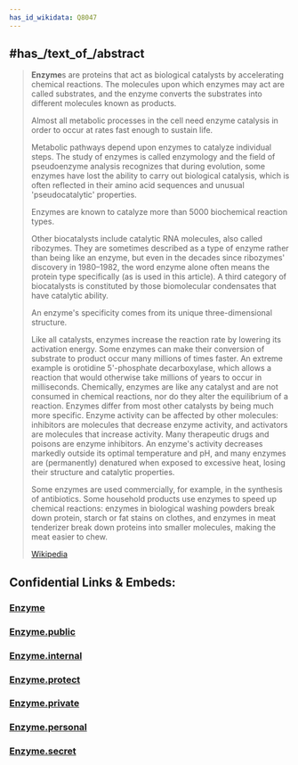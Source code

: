 ```yaml
---
has_id_wikidata: Q8047
---
```



## #has_/text_of_/abstract 

> **Enzyme**s are proteins that act as biological catalysts by accelerating chemical reactions. 
> The molecules upon which enzymes may act are called substrates, 
> and the enzyme converts the substrates into different molecules known as products. 
> 
> Almost all metabolic processes in the cell need enzyme catalysis 
> in order to occur at rates fast enough to sustain life. 
> 
> Metabolic pathways depend upon enzymes to catalyze individual steps. 
> The study of enzymes is called enzymology and the field of pseudoenzyme analysis recognizes 
> that during evolution, some enzymes have lost the ability to carry out biological catalysis, 
> which is often reflected in their amino acid sequences and unusual 'pseudocatalytic' properties.
>
> Enzymes are known to catalyze more than 5000 biochemical reaction types.
>
> Other biocatalysts include catalytic RNA molecules, also called ribozymes. They are sometimes described as a type of enzyme rather than being like an enzyme, but even in the decades since ribozymes' discovery in 1980–1982, the word enzyme alone often means the protein type specifically (as is used in this article). A third category of biocatalysts is constituted by those biomolecular condensates that have catalytic ability.
>
> An enzyme's specificity comes from its unique three-dimensional structure.
>
> 
>
> Like all catalysts, enzymes increase the reaction rate by lowering its activation energy. Some enzymes can make their conversion of substrate to product occur many millions of times faster. An extreme example is orotidine 5'-phosphate decarboxylase, which allows a reaction that would otherwise take millions of years to occur in milliseconds. Chemically, enzymes are like any catalyst and are not consumed in chemical reactions, nor do they alter the equilibrium of a reaction. Enzymes differ from most other catalysts by being much more specific. Enzyme activity can be affected by other molecules: inhibitors are molecules that decrease enzyme activity, and activators are molecules that increase activity. Many therapeutic drugs and poisons are enzyme inhibitors. An enzyme's activity decreases markedly outside its optimal temperature and pH, and many enzymes are (permanently) denatured when exposed to excessive heat, losing their structure and catalytic properties.
>
> Some enzymes are used commercially, for example, in the synthesis of antibiotics. Some household products use enzymes to speed up chemical reactions: enzymes in biological washing powders break down protein, starch or fat stains on clothes, and enzymes in meat tenderizer break down proteins into smaller molecules, making the meat easier to chew.
>
> [Wikipedia](https://en.wikipedia.org/wiki/Enzyme)





## Confidential Links & Embeds: 

### [Enzyme](/_Standards/chemic/organic/Biochemistry/Enzyme.md) 

### [Enzyme.public](/_public/chemic/organic/Biochemistry/Enzyme.public.md) 

### [Enzyme.internal](/_internal/chemic/organic/Biochemistry/Enzyme.internal.md) 

### [Enzyme.protect](/_protect/chemic/organic/Biochemistry/Enzyme.protect.md) 

### [Enzyme.private](/_private/chemic/organic/Biochemistry/Enzyme.private.md) 

### [Enzyme.personal](/_personal/chemic/organic/Biochemistry/Enzyme.personal.md) 

### [Enzyme.secret](/_secret/chemic/organic/Biochemistry/Enzyme.secret.md)

